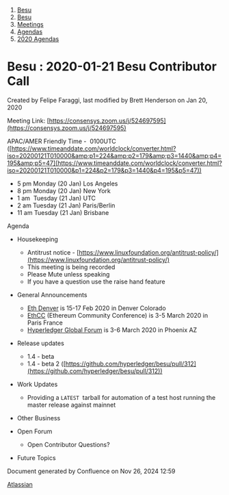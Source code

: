 1. [Besu](index.html)
2. [Besu](Besu_22151173.html)
3. [Meetings](Meetings_22153838.html)
4. [Agendas](Agendas_22153868.html)
5. [2020 Agendas](2020-Agendas_22154139.html)

# Besu : 2020-01-21 Besu Contributor Call

Created by Felipe Faraggi, last modified by Brett Henderson on Jan 20, 2020

Meeting Link: [https://consensys.zoom.us/j/524697595](https://consensys.zoom.us/j/524697595)

APAC/AMER Friendly Time -  0100UTC ([https://www.timeanddate.com/worldclock/converter.html?iso=20200121T010000&amp;p1=224&amp;p2=179&amp;p3=1440&amp;p4=195&amp;p5=47](https://www.timeanddate.com/worldclock/converter.html?iso=20200121T010000&p1=224&p2=179&p3=1440&p4=195&p5=47))

- 5 pm Monday (20 Jan) Los Angeles
- 8 pm Monday (20 Jan) New York
- 1 am  Tuesday (21 Jan) UTC
- 2 am Tuesday (21 Jan) Paris/Berlin
- 11 am Tuesday (21 Jan) Brisbane

Agenda

- Housekeeping
  
  - Antitrust notice - [https://www.linuxfoundation.org/antitrust-policy/](https://www.linuxfoundation.org/antitrust-policy/)
  - This meeting is being recorded
  - Please Mute unless speaking
  - If you have a question use the raise hand feature
- General Announcements
  
  - [Eth Denver](https://www.ethdenver.com/) is 15-17 Feb 2020 in Denver Colorado
  - [EthCC](https://ethcc.io/) (Ethereum Community Conference) is 3-5 March 2020 in Paris France
  - [Hyperledger Global Forum](https://www.hyperledger.org/event/hyperledger-global-forum-2020) is 3-6 March 2020 in Phoenix AZ
- Release updates
  
  - 1.4 - beta
  - 1.4 - beta 2 ([https://github.com/hyperledger/besu/pull/312](https://github.com/hyperledger/besu/pull/312))
- Work Updates
  
  - Providing a `LATEST`  tarball for automation of a test host running the master release against mainnet
- Other Business
- Open Forum
  
  - Open Contributor Questions?
- Future Topics

Document generated by Confluence on Nov 26, 2024 12:59

[Atlassian](http://www.atlassian.com/)

